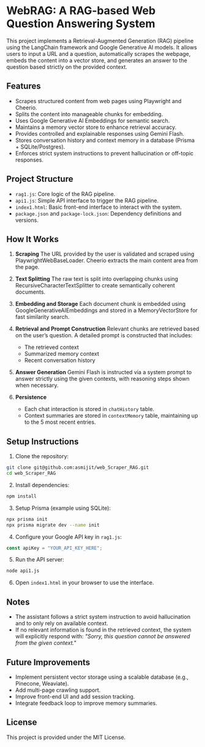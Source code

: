 # WebRAG: A RAG-based Web Question Answering System

This project implements a Retrieval-Augmented Generation (RAG) pipeline using the LangChain framework and Google Generative AI models. It allows users to input a URL and a question, automatically scrapes the webpage, embeds the content into a vector store, and generates an answer to the question based strictly on the provided context.

## Features

* Scrapes structured content from web pages using Playwright and Cheerio.
* Splits the content into manageable chunks for embedding.
* Uses Google Generative AI Embeddings for semantic search.
* Maintains a memory vector store to enhance retrieval accuracy.
* Provides controlled and explainable responses using Gemini Flash.
* Stores conversation history and context memory in a database (Prisma + SQLite/Postgres).
* Enforces strict system instructions to prevent hallucination or off-topic responses.

## Project Structure

* `rag1.js`: Core logic of the RAG pipeline.
* `api1.js`: Simple API interface to trigger the RAG pipeline.
* `index1.html`: Basic front-end interface to interact with the system.
* `package.json` and `package-lock.json`: Dependency definitions and versions.

## How It Works

1. **Scraping**
   The URL provided by the user is validated and scraped using PlaywrightWebBaseLoader. Cheerio extracts the main content area from the page.

2. **Text Splitting**
   The raw text is split into overlapping chunks using RecursiveCharacterTextSplitter to create semantically coherent documents.

3. **Embedding and Storage**
   Each document chunk is embedded using GoogleGenerativeAIEmbeddings and stored in a MemoryVectorStore for fast similarity search.

4. **Retrieval and Prompt Construction**
   Relevant chunks are retrieved based on the user’s question. A detailed prompt is constructed that includes:

   * The retrieved context
   * Summarized memory context
   * Recent conversation history

5. **Answer Generation**
   Gemini Flash is instructed via a system prompt to answer strictly using the given contexts, with reasoning steps shown when necessary.

6. **Persistence**

   * Each chat interaction is stored in `chatHistory` table.
   * Context summaries are stored in `contextMemory` table, maintaining up to the 5 most recent entries.

## Setup Instructions

1. Clone the repository:

```bash
git clone git@github.com:asmijit/web_Scraper_RAG.git
cd web_Scraper_RAG
```

2. Install dependencies:

```bash
npm install
```

3. Setup Prisma (example using SQLite):

```bash
npx prisma init
npx prisma migrate dev --name init
```

4. Configure your Google API key in `rag1.js`:

```javascript
const apiKey = "YOUR_API_KEY_HERE";
```

5. Run the API server:

```bash
node api1.js
```

6. Open `index1.html` in your browser to use the interface.

## Notes

* The assistant follows a strict system instruction to avoid hallucination and to only rely on available context.
* If no relevant information is found in the retrieved context, the system will explicitly respond with:
  *"Sorry, this question cannot be answered from the given context."*

## Future Improvements

* Implement persistent vector storage using a scalable database (e.g., Pinecone, Weaviate).
* Add multi-page crawling support.
* Improve front-end UI and add session tracking.
* Integrate feedback loop to improve memory summaries.

## License

This project is provided under the MIT License.
